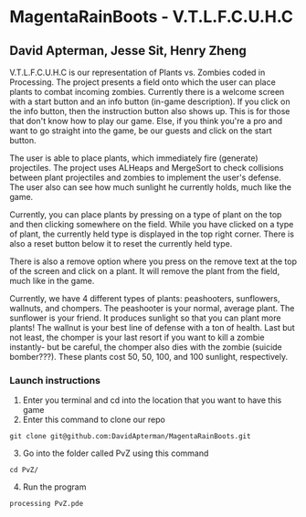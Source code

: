 # MagentaRainBoots - V.T.L.F.C.U.H.C
## David Apterman, Jesse Sit, Henry Zheng 

  V.T.L.F.C.U.H.C is our representation of Plants vs. Zombies coded in Processing. The project presents a field onto which the user can place plants to combat incoming zombies. Currently there is a welcome screen with a start button and an info button (in-game description). If you click on the info button, then the instruction button also shows up. This is for those that don't know how to play our game. Else, if you think you're a pro and want to go straight into the game, be our guests and click on the start button.
  
  The user is able to place plants, which immediately fire (generate) projectiles. The project uses ALHeaps and MergeSort to check collisions between plant projectiles and zombies to implement the user's defense. The user also can see how much sunlight he currently holds, much like the game.
  
  Currently, you can place plants by pressing on a type of plant on the top and then clicking somewhere on the field. While you have clicked on a type of plant, the currently held type is displayed in the top right corner. There is also a reset button below it to reset the currently held type.

  There is also a remove option where you press on the remove text at the top of the screen and click on a plant. It will remove the plant from the field, much like in the game.

  Currently, we have 4 different types of plants: peashooters, sunflowers, wallnuts, and chompers. The peashooter is your normal, average plant. The sunflower is your friend. It produces sunlight so that you can plant more plants! The wallnut is your best line of defense with a ton of health. Last but not least, the chomper is your last resort if you want to kill a zombie instantly- but be careful, the chomper also dies with the zombie (suicide bomber???). These plants cost 50, 50, 100, and 100 sunlight, respectively.
  
### Launch instructions
    
1. Enter you terminal and cd into the location that you want to have this game
2. Enter this command to clone our repo
```
git clone git@github.com:DavidApterman/MagentaRainBoots.git
```
3. Go into the folder called PvZ using this command
```
cd PvZ/
```
4. Run the program
```
processing PvZ.pde
```
